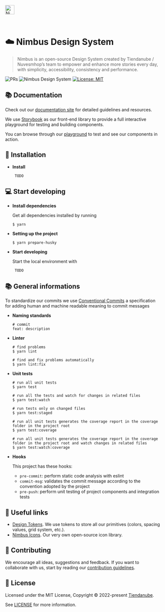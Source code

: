 <img alt="Nimbus" style="margin-bottom: 30px;" src="https://tiendanube.github.io/design-system-nimbus/static/media/nimbus-logo.ab60bd79.png" height="30" />

# ☁️ Nimbus Design System

> Nimbus is an open-source Design System created by Tiendanube / Nuvesmhop’s team to empower and enhance more stories every day, with simplicity, accessibility, consistency and performance.

![PRs](https://img.shields.io/badge/PRs-Welcome-0CA76B) ![Nimbus Design System](https://github.com/TiendaNube/nimbus-design-system/actions/workflows/pull-request.yml/badge.svg) [![License: MIT](https://img.shields.io/badge/License-MIT-yellow.svg)](https://opensource.org/licenses/MIT)

## 📚 Documentation

Check out our [documentation site](https://nimbus.nuvemshop.com.br) for detailed guidelines and resources.

We use [Storybook](https://storybook.js.org) as our front-end library to provide a full interactive playground for testing and building components.

You can browse through our [playground](https://tiendanube.github.io/design-system-nimbus) to test and see our components in action.

## 🚀 Installation

- **Install**

  ```shell
   TODO
  ```

## 💻 Start developing

- **Install dependencies**

  Get all dependencies installed by running

  ```shell
  $ yarn
  ```

- **Setting up the project**

  ```shell
  $ yarn prepare-husky
  ```

- **Start developing**

  Start the local environment with

  ```shell
   TODO
  ```

## 📚 General informations

To standardize our commits we use [Conventional Commits](https://www.conventionalcommits.org/) a specification for adding human and machine readable meaning to commit messages

- **Naming standards**

  ```shell
  # commit
  feat: description
  ```

- **Linter**

  ```shell
  # find problems
  $ yarn lint

  # find and fix problems automatically
  $ yarn lint:fix
  ```

- **Unit tests**

  ```shell
  # run all unit tests
  $ yarn test

  # run all the tests and watch for changes in related files
  $ yarn test:watch

  # run tests only on changed files
  $ yarn test:staged

  # run all unit tests generates the coverage report in the coverage folder in the project root
  $ yarn test:coverage

  # run all unit tests generates the coverage report in the coverage folder in the project root and watch changes in related files
  $ yarn test:watch:coverage
  ```

- **Hooks**

  This project has these hooks:

  - `pre-commit`: perform static code analysis with eslint
  - `commit-msg`: validates the commit message according to the convention adopted by the project
  - `pre-push`: perform unit testing of project components and integration tests

## 🔗 Useful links

- [Design Tokens](https://github.com/TiendaNube/design-tokens-nimbus). We use tokens to store all our primitives (colors, spacing values, grid system, etc.).
- [Nimbus Icons](https://github.com/TiendaNube/nimbus-icons). Our very own open-source icon library.

## 🤝 Contributing

We encourage all ideas, suggestions and feedback. If you want to collaborate with us, start by reading our [contribution guidelines](./CONTRIBUTING.md).

## 📄 License

Licensed under the MIT License, Copyright © 2022-present [Tiendanube](https://www.nuvemshop.com.br).

See [LICENSE](./LICENSE) for more information.

